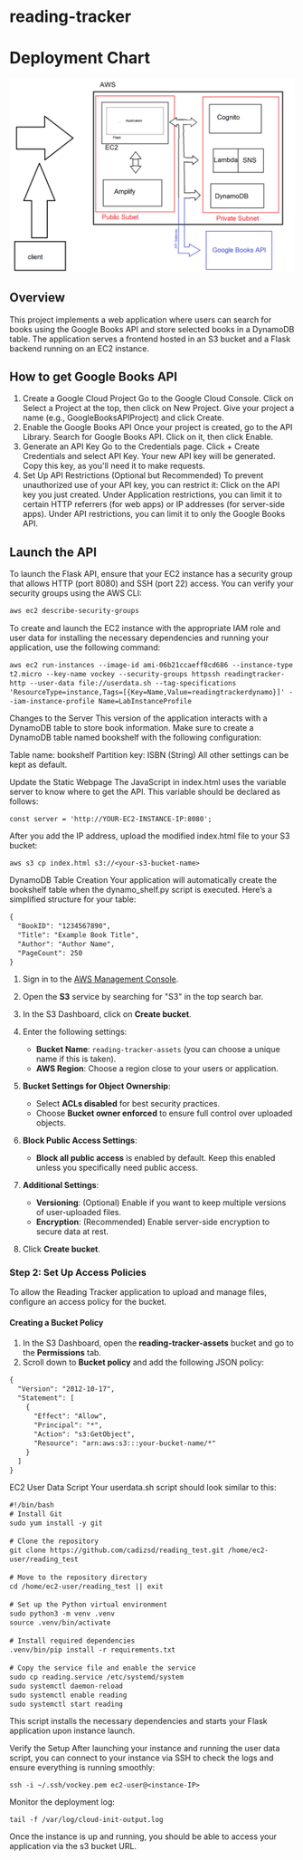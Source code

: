 # reading-tracker
# Deployment Chart
![Deployment Chart](graph.png)

## Overview

This project implements a web application where users can search for books using the Google Books API and store selected books in a DynamoDB table. The application serves a frontend hosted in an S3 bucket and a Flask backend running on an EC2 instance.

## How to get Google Books API
1. Create a Google Cloud Project
Go to the Google Cloud Console.
Click on Select a Project at the top, then click on New Project.
Give your project a name (e.g., GoogleBooksAPIProject) and click Create.
2. Enable the Google Books API
Once your project is created, go to the API Library.
Search for Google Books API.
Click on it, then click Enable.
3. Generate an API Key
Go to the Credentials page.
Click + Create Credentials and select API Key.
Your new API key will be generated. Copy this key, as you'll need it to make requests.
4. Set Up API Restrictions (Optional but Recommended)
To prevent unauthorized use of your API key, you can restrict it:
Click on the API key you just created.
Under Application restrictions, you can limit it to certain HTTP referrers (for web apps) or IP addresses (for server-side apps).
Under API restrictions, you can limit it to only the Google Books API.


## Launch the API

To launch the Flask API, ensure that your EC2 instance has a security group that allows HTTP (port 8080) and SSH (port 22) access. You can verify your security groups using the AWS CLI:

```bash
aws ec2 describe-security-groups
```
To create and launch the EC2 instance with the appropriate IAM role and user data for installing the necessary dependencies and running your application, use the following command:
```
aws ec2 run-instances --image-id ami-06b21ccaeff8cd686 --instance-type t2.micro --key-name vockey --security-groups httpssh readingtracker-http --user-data file://userdata.sh --tag-specifications 'ResourceType=instance,Tags=[{Key=Name,Value=readingtrackerdynamo}]' --iam-instance-profile Name=LabInstanceProfile
```

Changes to the Server
This version of the application interacts with a DynamoDB table to store book information. Make sure to create a DynamoDB table named bookshelf with the following configuration:

Table name: bookshelf
Partition key: ISBN (String)
All other settings can be kept as default.

Update the Static Webpage
The JavaScript in index.html uses the variable server to know where to get the API. This variable should be declared as follows:
```
const server = 'http://YOUR-EC2-INSTANCE-IP:8080';
```

After you add the IP address, upload the modified index.html file to your S3 bucket:
```
aws s3 cp index.html s3://<your-s3-bucket-name>
```

DynamoDB Table Creation
Your application will automatically create the bookshelf table when the dynamo_shelf.py script is executed. Here’s a simplified structure for your table:
```
{
  "BookID": "1234567890",
  "Title": "Example Book Title",
  "Author": "Author Name",
  "PageCount": 250
}
```

1. Sign in to the [AWS Management Console](https://aws.amazon.com/console/).
2. Open the **S3** service by searching for "S3" in the top search bar.
3. In the S3 Dashboard, click on **Create bucket**.
4. Enter the following settings:
   - **Bucket Name**: `reading-tracker-assets` (you can choose a unique name if this is taken).
   - **AWS Region**: Choose a region close to your users or application.

5. **Bucket Settings for Object Ownership**:
   - Select **ACLs disabled** for best security practices.
   - Choose **Bucket owner enforced** to ensure full control over uploaded objects.

6. **Block Public Access Settings**:
   - **Block all public access** is enabled by default. Keep this enabled unless you specifically need public access.

7. **Additional Settings**:
   - **Versioning**: (Optional) Enable if you want to keep multiple versions of user-uploaded files.
   - **Encryption**: (Recommended) Enable server-side encryption to secure data at rest.

8. Click **Create bucket**.

### Step 2: Set Up Access Policies

To allow the Reading Tracker application to upload and manage files, configure an access policy for the bucket.

#### Creating a Bucket Policy

1. In the S3 Dashboard, open the **reading-tracker-assets** bucket and go to the **Permissions** tab.
2. Scroll down to **Bucket policy** and add the following JSON policy:

```
{
  "Version": "2012-10-17",
  "Statement": [
    {
      "Effect": "Allow",
      "Principal": "*",
      "Action": "s3:GetObject",
      "Resource": "arn:aws:s3:::your-bucket-name/*"
    }
  ]
}
```




EC2 User Data Script
Your userdata.sh script should look similar to this:
```
#!/bin/bash
# Install Git
sudo yum install -y git

# Clone the repository
git clone https://github.com/cadizsd/reading_test.git /home/ec2-user/reading_test

# Move to the repository directory
cd /home/ec2-user/reading_test || exit

# Set up the Python virtual environment
sudo python3 -m venv .venv
source .venv/bin/activate

# Install required dependencies
.venv/bin/pip install -r requirements.txt

# Copy the service file and enable the service
sudo cp reading.service /etc/systemd/system
sudo systemctl daemon-reload
sudo systemctl enable reading
sudo systemctl start reading
```

This script installs the necessary dependencies and starts your Flask application upon instance launch.

Verify the Setup
After launching your instance and running the user data script, you can connect to your instance via SSH to check the logs and ensure everything is running smoothly:
```
ssh -i ~/.ssh/vockey.pem ec2-user@<instance-IP>
```
Monitor the deployment log:
```
tail -f /var/log/cloud-init-output.log
```
Once the instance is up and running, you should be able to access your application via the s3 bucket URL.
